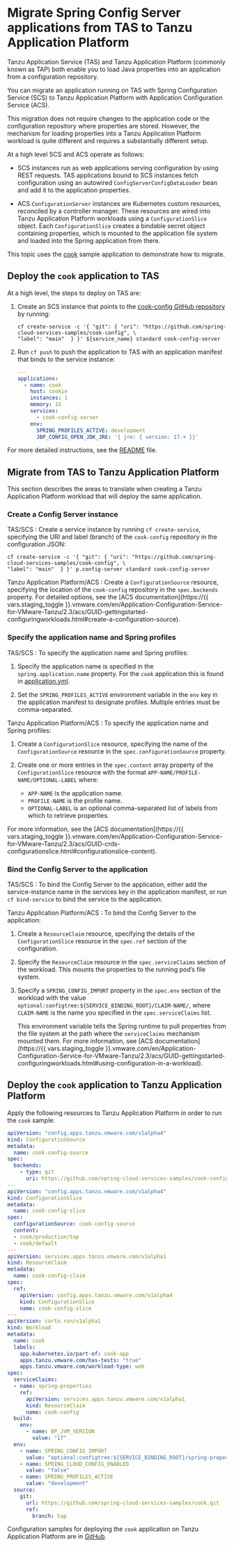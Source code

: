 # Migrate Spring Config Server applications from TAS to Tanzu Application Platform

Tanzu Application Service (TAS) and Tanzu Application Platform (commonly known as TAP) both enable
you to load Java properties into an application from a configuration repository.

You can migrate an application running on TAS with Spring Configuration Service (SCS) to Tanzu
Application Platform with Application Configuration Service (ACS).

This migration does not require changes to the application code or the configuration repository
where properties are stored. However, the mechanism for loading properties into a Tanzu Application
Platform workload is quite different and requires a substantially different setup.

At a high level SCS and ACS operate as follows:

- SCS instances run as web applications serving configuration by using REST requests. TAS applications
  bound to SCS instances fetch configuration using an autowired `ConfigServerConfigDataLoader` bean
  and add it to the application properties.

- ACS `ConfigurationServer` instances are Kubernetes custom resources, reconciled by a controller
  manager. These resources are wired into Tanzu Application Platform workloads using a
  `ConfigurationSlice` object. Each `ConfigurationSlice` creates a bindable secret object containing
  properties, which is mounted to the application file system and loaded into the Spring application
  from there.

This topic uses the [cook](https://github.com/spring-cloud-services-samples/cook)
sample application to demonstrate how to migrate.

## <a id="deploy-to-tas"></a> Deploy the `cook` application to TAS

At a high level, the steps to deploy on TAS are:

1. Create an SCS instance that points to the
   [cook-config GitHub repository](https://github.com/spring-cloud-services-samples/cook-config) by
   running:

   ```console
   cf create-service -c '{ "git": { "uri": "https://github.com/spring-cloud-services-samples/cook-config", \
   "label": "main"  } }' ${service_name} standard cook-config-server
   ```

1. Run `cf push` to push the application to TAS with an application manifest that binds to the
   service instance:

    ```yaml
    ---
    applications:
      - name: cook
        host: cookie
        instances: 1
        memory: 1G
        services:
          - cook-config-server
        env:
          SPRING_PROFILES_ACTIVE: development
          JBP_CONFIG_OPEN_JDK_JRE: '{ jre: { version: 17.+ }}'
    ```

For more detailed instructions, see the
[README](https://github.com/spring-cloud-services-samples/cook/blob/main/README.adoc) file.

## <a id="migrate-tas-to-tap"></a> Migrate from TAS to Tanzu Application Platform

This section describes the areas to translate when creating a Tanzu Application Platform workload
that will deploy the same application.

### <a id="create-cnfg-srvr-instance"></a> Create a Config Server instance

TAS/SCS
: Create a service instance by running `cf create-service`, specifying the URI and label (branch) of
  the `cook-config` repository in the configuration JSON:

   ```console
   cf create-service -c '{ "git": { "uri": "https://github.com/spring-cloud-services-samples/cook-config", \
   "label": "main"  } }' p.config-server standard cook-config-server
   ```

Tanzu Application Platform/ACS
: Create a `ConfigurationSource` resource, specifying the location of the `cook-config` repository in
  the `spec.backends` property. For detailed options, see the
  [ACS documentation](https://{{ vars.staging_toggle }}.vmware.com/en/Application-Configuration-Service-for-VMware-Tanzu/2.3/acs/GUID-gettingstarted-configuringworkloads.html#create-a-configuration-source).

### <a id="spec-app-name-profiles"></a> Specify the application name and Spring profiles

TAS/SCS
: To specify the application name and Spring profiles:

   1. Specify the application name is specified in the `spring.application.name` property. For the
      `cook` application this is found in [application.yml](https://github.com/spring-cloud-services-samples/cook/blob/main/src/main/resources/application.yml).

   1. Set the `SPRING_PROFILES_ACTIVE` environment variable in the `env` key in the application
      manifest to designate profiles. Multiple entries must be comma-separated.

Tanzu Application Platform/ACS
: To specify the application name and Spring profiles:

   1. Create a `ConfigurationSlice` resource, specifying the name of the `ConfigurationSource`
      resource in the `spec.configurationSource` property.

   1. Create one or more entries in the `spec.content` array property of the `ConfigurationSlice`
      resource with the format `APP-NAME/PROFILE-NAME/OPTIONAL-LABEL` where:

      - `APP-NAME` is the application name.
      - `PROFILE-NAME` is the profile name.
      - `OPTIONAL-LABEL` is an optional comma-separated list of labels from which to retrieve properties.

  For more information, see the
  [ACS documentation](https://{{ vars.staging_toggle }}.vmware.com/en/Application-Configuration-Service-for-VMware-Tanzu/2.3/acs/GUID-crds-configurationslice.html#configurationslice-content).

### <a id="bind-cnfg-srvr-to-app"></a> Bind the Config Server to the application

TAS/SCS
: To bind the Config Server to the application, either add the service-instance name in the services
  key in the application manifest, or run `cf bind-service` to bind the service to the application.

Tanzu Application Platform/ACS
: To bind the Config Server to the application:

   1. Create a `ResourceClaim` resource, specifying the details of the `ConfigurationSlice` resource
      in the `spec.ref` section of the configuration.
   1. Specify the `ResourceClaim` resource in the `spec.serviceClaims` section of the workload. This
      mounts the properties to the running pod’s file system.
   1. Specify a `SPRING_CONFIG_IMPORT` property in the `spec.env` section of the workload with the
      value `optional:configtree:${SERVICE_BINDING_ROOT}/CLAIM-NAME/`, where `CLAIM-NAME` is the name
      you specified in the `spec.serviceClaims` list.

      This environment variable tells the Spring runtime to pull properties from the file system at
      the path where the `serviceClaims` mechanism mounted them. For more information, see
      [ACS documentation](https://{{ vars.staging_toggle }}.vmware.com/en/Application-Configuration-Service-for-VMware-Tanzu/2.3/acs/GUID-gettingstarted-configuringworkloads.html#using-configuration-in-a-workload).

## <a id="deploy-cook-to-tap"></a> Deploy the `cook` application to Tanzu Application Platform

Apply the following resources to Tanzu Application Platform in order to run the `cook` sample:

```yaml
apiVersion: "config.apps.tanzu.vmware.com/v1alpha4"
kind: ConfigurationSource
metadata:
  name: cook-config-source
spec:
  backends:
    - type: git
      uri: https://github.com/spring-cloud-services-samples/cook-config
---
apiVersion: "config.apps.tanzu.vmware.com/v1alpha4"
kind: ConfigurationSlice
metadata:
  name: cook-config-slice
spec:
  configurationSource: cook-config-source
  content:
  - cook/production/tap
  - cook/default
---
apiVersion: services.apps.tanzu.vmware.com/v1alpha1
kind: ResourceClaim
metadata:
  name: cook-config-claim
spec:
  ref:
    apiVersion: config.apps.tanzu.vmware.com/v1alpha4
    kind: ConfigurationSlice
    name: cook-config-slice
---
apiVersion: carto.run/v1alpha1
kind: Workload
metadata:
  name: cook
  labels:
    app.kubernetes.io/part-of: cook-app
    apps.tanzu.vmware.com/has-tests: "true"
    apps.tanzu.vmware.com/workload-type: web
spec:
  serviceClaims:
  - name: spring-properties
    ref:
      apiVersion: services.apps.tanzu.vmware.com/v1alpha1
      kind: ResourceClaim
      name: cook-config
  build:
    env:
      - name: BP_JVM_VERSION
        value: "17"
  env:
    - name: SPRING_CONFIG_IMPORT
      value: "optional:configtree:${SERVICE_BINDING_ROOT}/spring-properties/"
    - name: SPRING_CLOUD_CONFIG_ENABLED
      value: "false"
    - name: SPRING_PROFILES_ACTIVE
      value: "development"
  source:
    git:
      url: https://github.com/spring-cloud-services-samples/cook.git
      ref:
        branch: tap
```

Configuration samples for deploying the `cook` application on Tanzu Application Platform are in
[GitHub](https://github.com/spring-cloud-services-samples/cook/tree/tap/tap).